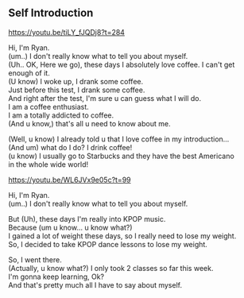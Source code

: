 ## Self Introduction

https://youtu.be/tiLY_fJQDj8?t=284  

Hi, I'm Ryan.  
(um..) I don't really know what to tell you about myself.  
(Uh.. OK, Here we go), these days I absolutely love coffee. I can't get enough of it.  
(U know) I woke up, I drank some coffee.  
Just before this test, I drank some coffee.  
And right after the test, I'm sure u can guess what I will do.  
I am a coffee enthusiast.  
I am a totally addicted to coffee.  
(And u know,) that's all u need to know about me.  

(Well, u know) I already told u that I love coffee in my introduction...  
(And um) what do I do? I drink coffee!  
(u know) I usually go to Starbucks and they have the best Americano  
in the whole wide world!  

https://youtu.be/WL6JVx9e05c?t=99  

Hi, I'm Ryan.  
(um..) I don't really know what to tell you about myself.  

But (Uh), these days I'm really into KPOP music.  
Because (um u know... u know what?)  
I gained a lot of weight these days, so I really need to lose my weight.  
So, I decided to take KPOP dance lessons to lose my weight.  

So, I went there.  
(Actually, u know what?) I only took 2 classes so far this week.  
I'm gonna keep learning, Ok?  
And that's pretty much all I have to say about myself.  
